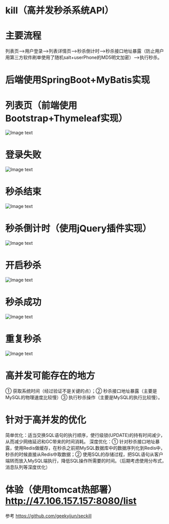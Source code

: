 # kill（高并发秒杀系统API）
 


# 主要流程
列表页-->用户登录-->列表详情页-->秒杀倒计时-->秒杀接口地址暴露（防止用户用第三方软件刷单使用了随机salt+userPhone的MD5明文加密）-->执行秒杀。

# 后端使用SpringBoot+MyBatis实现 

# 列表页（前端使用Bootstrap+Thymeleaf实现）
![Image text](https://raw.githubusercontent.com/MacRylynn/kill/master/images/1.png)

# 登录失败
![Image text](https://raw.githubusercontent.com/MacRylynn/kill/master/images/2.png)

# 秒杀结束
![Image text](https://github.com/MacRylynn/kill/blob/master/images/3.png)

# 秒杀倒计时（使用jQuery插件实现）
![Image text](https://raw.githubusercontent.com/MacRylynn/kill/master/images/4.png)

# 开启秒杀
![Image text](https://raw.githubusercontent.com/MacRylynn/kill/master/images/5.png)

# 秒杀成功
![Image text](https://raw.githubusercontent.com/MacRylynn/kill/master/images/6.png)

# 重复秒杀
![Image text](https://raw.githubusercontent.com/MacRylynn/kill/master/images/7.png)

# 高并发可能存在的地方
① 获取系统时间（经过验证不是关键的点）；② 秒杀接口地址暴露（主要是MySQL的物理速度比较慢）③ 执行秒杀操作（主要是MySQL的执行比较慢）。

# 针对于高并发的优化
简单优化：适当交换SQL语句的执行顺序，使行级锁(UPDATE)的持有时间减少，从而减少网络延迟和GC带来的时间消耗。
深度优化：① 针对秒杀接口地址暴露，使用Redis做缓存，在秒杀之前把MySQL数据库中的数据序列化到Redis中，秒杀的时候直接从Redis中取数据；② 使用SQL的存储过程，把SQL语句从客户端转而放入MySQL端执行，降低SQL操作所需要的时间。（后期考虑使用分布式，消息队列等深度优化）

# 体验（使用tomcat热部署）http://47.106.157.157:8080/list

参考
https://github.com/geekyijun/seckill



